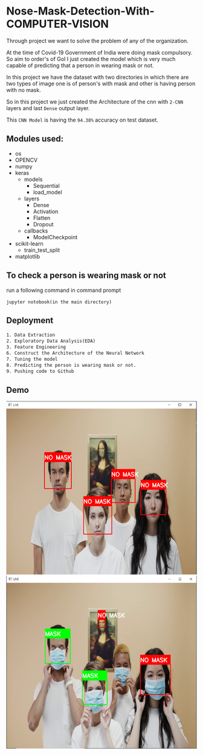 # Nose-Mask-Detection-With-COMPUTER-VISION

Through project we want to solve the problem of any of the organization. 

At the time of Covid-19 Government of India were doing mask compulsory. So aim to order's of GoI I just created the model which is very much capable of predicting that a person in wearing mask or not.

In this project we have the dataset with two directories in which there are two types of image one is of person's with mask and other is having person with no mask.

So in this project we just created the Architecture of the cnn with `2-CNN` layers and last `Dense` output layer.

This `CNN Model` is having the `94.38%` accuracy on test dataset.

## Modules used:
* os
* OPENCV
* numpy
* keras
    * models
        * Sequential
        * load_model
    * layers
        * Dense
        * Activation
        * Flatten
        * Dropout
    * callbacks
        * ModelCheckpoint
* scikit-learn
    * train_test_split
* matplotlib

## To check a person is wearing mask or not
run a following command in command prompt
```
jupyter notebook(in the main directory)
```
## Deployment
```
1. Data Extraction
2. Exploratory Data Analysis(EDA)
3. Feature Engineering
6. Construct the Architecture of the Neural Network
7. Tuning the model
8. Predicting the person is wearing mask or not.
9. Pushing code to Github
```


## Demo

![App Screenshot](https://raw.githubusercontent.com/Franky-Saxena/Nose-Mask-Detection-With-COMPUTER-VISION/main/Untitled1.png)
![App Screenshot](https://raw.githubusercontent.com/Franky-Saxena/Nose-Mask-Detection-With-COMPUTER-VISION/main/Untitled2.png)
